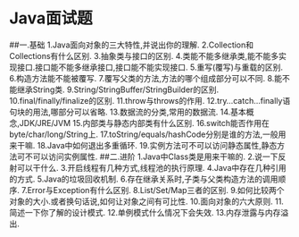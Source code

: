 # Java面试题
##一.基础
1.Java面向对象的三大特性,并说出你的理解.
2.Collection和Collections有什么区别.
3.抽象类与接口的区别.
4.类能不能多继承类,能不能多实现接口.接口能不能多继承接口,接口能不能实现接口.
5.重写(覆写)与重载的区别.
6.构造方法能不能被覆写.
7.覆写父类的方法,方法的哪个组成部分可以不同.
8.能不能继承String类.
9.String/StringBuffer/StringBuilder的区别.
10.final/finally/finalize的区别.
11.throw与throws的作用.
12.try…catch…finally语句块的用法,哪部分可以省略.
13.数据流的分类,常用的数据流.
14.基本概念,JDK/JRE/JVM
15.内部类与静态内部类有什么区别.
16.switch能否作用在byte/char/long/String上.
17.toString/equals/hashCode分别是谁的方法,一般用来干嘛.
18.Java中如何退出多重循环.
19.实例方法可不可以访问静态属性,静态方法可不可以访问实例属性.
##二.进阶
1.Java中Class类是用来干嘛的.
2.说一下反射可以干什么.
3.开启线程有几种方式,线程池的执行原理.
4.Java中存在几种引用的方式.
5.Java的垃圾回收机制.
6.存在继承关系时,子类与父类构造方法的调用顺序.
7.Error与Exception有什么区别.
8.List/Set/Map三者的区别.
9.如何比较两个对象的大小.或者换句话说,如何让对象之间有可比性.
10.面向对象的六大原则.
11.简述一下你了解的设计模式.
12.单例模式什么情况下会失效.
13.内存泄露与内存溢出.

